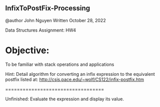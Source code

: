 ## InfixToPostFix-Processing

   @author John Nguyen
   Written October 28, 2022

   Data Structures Assignment: HW4

   # Objective: 
   To be familiar with stack operations and applications
   
   Hint:
   Detail algorithm for converting an infix expression to 
   the equivalent postfix listed at: 
   http://csis.pace.edu/~wolf/CS122/infix-postfix.htm 

   ==================================
 
Unfinished: Evaluate the expression and display its value.
